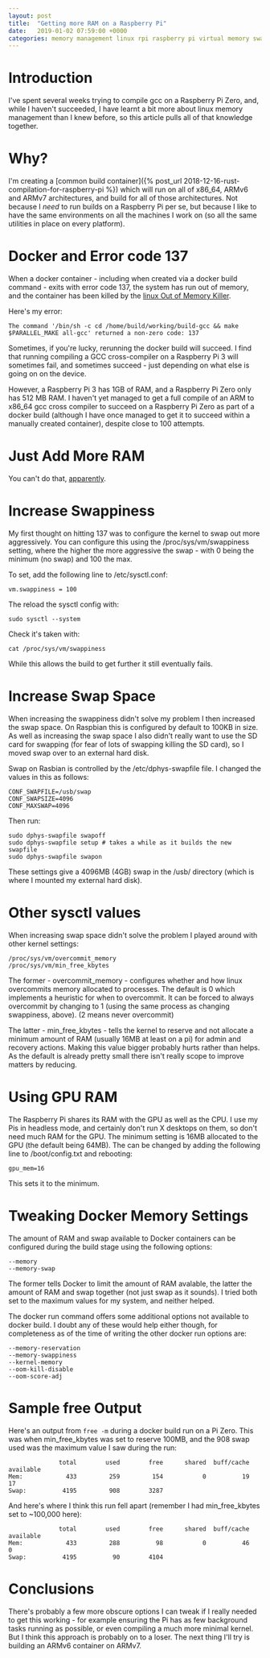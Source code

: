 ```yaml
---
layout: post
title:  "Getting more RAM on a Raspberry Pi"
date:   2019-01-02 07:59:00 +0000
categories: memory management linux rpi raspberry pi virtual memory swap docker containers
---
```


# Introduction

I've spent several weeks trying to compile gcc on a Raspberry Pi Zero, and, while I haven't succeeded, I have learnt a bit more about linux memory management than I knew before, so this article pulls all of that knowledge together.

# Why?

I'm creating a [common build container]({% post_url 2018-12-16-rust-compilation-for-raspberry-pi %}) which will run on all of x86\_64, ARMv6 and ARMv7 architectures, and build for all of those architectures.  Not because I _need_ to run builds on a Raspberry Pi per se, but because I like to have the same environments on all the machines I work on (so all the same utilities in place on every platform).

# Docker and Error code 137

When a docker container -  including when created via a docker build command - exits with error code 137, the system has run out of memory, and the container has been killed by the [linux Out of Memory Killer](https://www.kernel.org/doc/gorman/html/understand/understand016.html).

Here's my error:

```
The command '/bin/sh -c cd /home/build/working/build-gcc && make $PARALLEL_MAKE all-gcc' returned a non-zero code: 137 
```

Sometimes, if you're lucky, rerunning the docker build will succeed.  I find that running compiling a GCC cross-compiler on a Raspberry Pi 3 will sometimes fail, and sometimes succeed - just depending on what else is going on on the device.

However, a Raspberry Pi 3 has 1GB of RAM, and a Raspberry Pi Zero only has 512 MB RAM.  I haven't yet managed to get a full compile of an ARM to x86\_64 gcc cross compiler to succeed on a Raspberry Pi Zero as part of a docker build (although I have once managed to get it to succeed within a manually created container), despite close to 100 attempts.

# Just Add More RAM

You can't do that, [apparently](https://www.raspberrypi.org/forums/viewtopic.php?t=14664).

# Increase Swappiness

My first thought on hitting 137 was to configure the kernel to swap out more aggressively.  You can configure this using the /proc/sys/vm/swappiness setting, where the higher the more aggressive the swap - with 0 being the minimum (no swap) and 100 the max.

To set, add the following line to /etc/sysctl.conf:

```
vm.swappiness = 100
```

The reload the sysctl config with:

```
sudo sysctl --system
```

Check it's taken with:

```
cat /proc/sys/vm/swappiness
```

While this allows the build to get further it still eventually fails.

# Increase Swap Space

When increasing the swappiness didn't solve my problem I then increased the swap space.  On Raspbian this is configured by default to 100KB in size.  As well as increasing the swap space I also didn't really want to use the SD card for swapping (for fear of lots of swapping killing the SD card), so I moved swap over to an external hard disk.

Swap on Rasbian is controlled by the /etc/dphys-swapfile file.  I changed the values in this as follows:

```
CONF_SWAPFILE=/usb/swap
CONF_SWAPSIZE=4096
CONF_MAXSWAP=4096
```

Then run:

```
sudo dphys-swapfile swapoff
sudo dphys-swapfile setup # takes a while as it builds the new swapfile
sudo dphys-swapfile swapon
```

These settings give a 4096MB (4GB) swap in the /usb/ directory (which is where I mounted my external hard disk).

# Other sysctl values

When increasing swap space didn't solve the problem I played around with other kernel settings:

```
/proc/sys/vm/overcommit_memory
/proc/sys/vm/min_free_kbytes
```

The former - overcommit_memory - configures whether and how linux overcommits memory allocated to processes.  The default is 0 which implements a heuristic for when to overcommit.  It can be forced to always overcommit by changing to 1 (using the same process as changing swappiness, above).  (2 means never overcommit)

The latter - min_free_kbytes - tells the kernel to reserve and not allocate a minimum amount of RAM (usually 16MB at least on a pi) for admin and recovery actions.  Making this value bigger probably hurts rather than helps.  As the default is already pretty small there isn't really scope to improve matters by reducing.

# Using GPU RAM

The Raspberry Pi shares its RAM with the GPU as well as the CPU.  I use my Pis in headless mode, and certainly don't run X desktops on them, so don't need much RAM for the GPU.  The minimum setting is 16MB allocated to the GPU (the default being 64MB).  The can be changed by adding the following line to /boot/config.txt and rebooting:

```
gpu_mem=16
```

This sets it to the minimum.

# Tweaking Docker Memory Settings

The amount of RAM and swap available to Docker containers can be configured during the build stage using the following options:

```
--memory
--memory-swap
```

The former tells Docker to limit the amount of RAM avalable, the latter the amount of RAM and swap together (not just swap as it sounds).  I tried both set to the maximum values for my system, and neither helped.

The docker run command offers some additional options not available to docker build.  I doubt any of these would help either though, for completeness as of the time of writing the other docker run options are:

```
--memory-reservation
--memory-swappiness
--kernel-memory
--oom-kill-disable
--oom-score-adj
```

# Sample free Output

Here's an output from `free -m` during a docker build run on a Pi Zero.  This was when min_free_kbytes was set to reserve 100MB, and the 908 swap used was the maximum value I saw during the run:

```
              total        used        free      shared  buff/cache   available
Mem:            433         259         154           0          19          17
Swap:          4195         908        3287
```

And here's where I think this run fell apart (remember I had min_free_kbytes set to ~100,000 here):

```
              total        used        free      shared  buff/cache   available
Mem:            433         288          98           0          46           0
Swap:          4195          90        4104
```

# Conclusions

There's probably a few more obscure options I can tweak if I really needed to get this working - for example ensuring the Pi has as few background tasks running as possible, or even compiling a much more minimal kernel.  But I think this approach is probably on to a loser.  The next thing I'll try is building an ARMv6 container on ARMv7.

